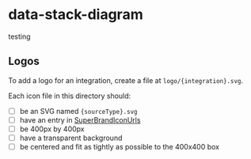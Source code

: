 # data-stack-diagram
testing

## Logos

To add a logo for an integration, create a file at `logo/{integration}.svg`.

Each icon file in this directory should:

- [ ] be an SVG named `{sourceType}.svg`
- [ ] have an entry in [SuperBrandIconUrls](https://github.com/metaplane/metaplane-frontend/blob/29dadf4f98ab684612f7d0afd480587dc9b173dd/packages/super/src/SuperIcon/SuperBrandIcon.tsx#L29)
- [ ] be 400px by 400px
- [ ] have a transparent background
- [ ] be centered and fit as tightly as possible to the 400x400 box
